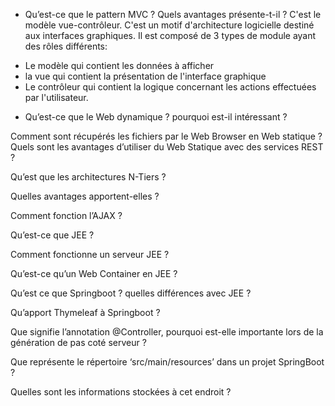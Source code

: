 * Qu’est-ce que le pattern MVC ? Quels avantages présente-t-il ? 
C'est le modèle vue-contrôleur.
C'est un motif d'architecture logicielle destiné aux interfaces graphiques. Il est composé de 3 types de module ayant des rôles différents: 
- Le modèle qui contient les données à afficher
- la vue qui contient la présentation de l'interface graphique
- Le contrôleur qui contient la logique concernant les actions effectuées par l'utilisateur.

* Qu’est-ce que le Web dynamique ? pourquoi est-il intéressant ? 

Comment sont récupérés les fichiers par le Web Browser en Web
statique ? 
Quels sont les avantages d’utiliser du Web Statique avec des services REST ?

Qu’est que les architectures N-Tiers ? 

Quelles avantages apportent-elles ?

Comment fonction l’AJAX ?

Qu’est-ce que JEE ? 

Comment fonctionne un serveur JEE ? 

Qu’est-ce qu’un Web Container en JEE ?

Qu’est ce que Springboot ? quelles différences avec JEE ?

Qu’apport Thymeleaf à Springboot ?

Que signifie l’annotation @Controller, pourquoi est-elle importante lors de la génération de pas coté serveur ?

Que représente le répertoire ‘src/main/resources’ dans un projet SpringBoot ? 

Quelles sont les informations stockées à cet endroit ?
